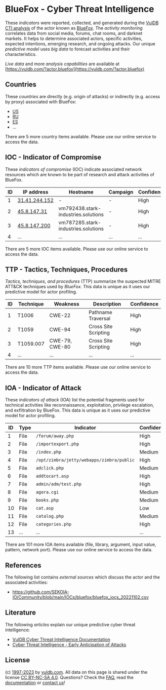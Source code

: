 # BlueFox - Cyber Threat Intelligence

These _indicators_ were reported, collected, and generated during the [VulDB CTI analysis](https://vuldb.com/?kb.cti) of the actor known as [BlueFox](https://vuldb.com/?actor.bluefox). The _activity monitoring_ correlates data from social media, forums, chat rooms, and darknet markets. It helps to determine associated actors, specific activities, expected intentions, emerging research, and ongoing attacks. Our unique _predictive model_ uses _big data_ to forecast activities and their characteristics.

_Live data_ and more _analysis capabilities_ are available at [https://vuldb.com/?actor.bluefox](https://vuldb.com/?actor.bluefox)

## Countries

These _countries_ are directly (e.g. origin of attacks) or indirectly (e.g. access by proxy) associated with BlueFox:

* [US](https://vuldb.com/?country.us)
* [RU](https://vuldb.com/?country.ru)
* [ES](https://vuldb.com/?country.es)
* ...

There are 5 more country items available. Please use our online service to access the data.

## IOC - Indicator of Compromise

These _indicators of compromise_ (IOC) indicate associated network resources which are known to be part of research and attack activities of BlueFox.

ID | IP address | Hostname | Campaign | Confidence
-- | ---------- | -------- | -------- | ----------
1 | [31.41.244.152](https://vuldb.com/?ip.31.41.244.152) | - | - | High
2 | [45.8.147.31](https://vuldb.com/?ip.45.8.147.31) | vm792438.stark-industries.solutions | - | High
3 | [45.8.147.200](https://vuldb.com/?ip.45.8.147.200) | vm787285.stark-industries.solutions | - | High
4 | ... | ... | ... | ...

There are 5 more IOC items available. Please use our online service to access the data.

## TTP - Tactics, Techniques, Procedures

_Tactics, techniques, and procedures_ (TTP) summarize the suspected MITRE ATT&CK techniques used by _BlueFox_. This data is unique as it uses our predictive model for actor profiling.

ID | Technique | Weakness | Description | Confidence
-- | --------- | -------- | ----------- | ----------
1 | T1006 | CWE-22 | Pathname Traversal | High
2 | T1059 | CWE-94 | Cross Site Scripting | High
3 | T1059.007 | CWE-79, CWE-80 | Cross Site Scripting | High
4 | ... | ... | ... | ...

There are 10 more TTP items available. Please use our online service to access the data.

## IOA - Indicator of Attack

These _indicators of attack_ (IOA) list the potential fragments used for technical activities like reconnaissance, exploitation, privilege escalation, and exfiltration by BlueFox. This data is unique as it uses our predictive model for actor profiling.

ID | Type | Indicator | Confidence
-- | ---- | --------- | ----------
1 | File | `/forum/away.php` | High
2 | File | `/importexport.php` | High
3 | File | `/index.php` | Medium
4 | File | `/opt/zimbra/jetty/webapps/zimbra/public` | High
5 | File | `adclick.php` | Medium
6 | File | `addtocart.asp` | High
7 | File | `admin/adm/test.php` | High
8 | File | `agora.cgi` | Medium
9 | File | `books.php` | Medium
10 | File | `cat.asp` | Low
11 | File | `catalog.php` | Medium
12 | File | `categories.php` | High
13 | ... | ... | ...

There are 101 more IOA items available (file, library, argument, input value, pattern, network port). Please use our online service to access the data.

## References

The following list contains _external sources_ which discuss the actor and the associated activities:

* https://github.com/SEKOIA-IO/Community/blob/main/IOCs/bluefox/bluefox_iocs_20221102.csv

## Literature

The following _articles_ explain our unique predictive cyber threat intelligence:

* [VulDB Cyber Threat Intelligence Documentation](https://vuldb.com/?kb.cti)
* [Cyber Threat Intelligence - Early Anticipation of Attacks](https://www.scip.ch/en/?labs.20201022)

## License

(c) [1997-2023](https://vuldb.com/?kb.changelog) by [vuldb.com](https://vuldb.com/?kb.about). All data on this page is shared under the license [CC BY-NC-SA 4.0](https://creativecommons.org/licenses/by-nc-sa/4.0/). Questions? Check the [FAQ](https://vuldb.com/?kb.faq), read the [documentation](https://vuldb.com/?kb) or [contact us](https://vuldb.com/?contact)!
